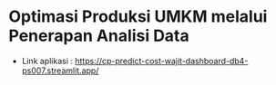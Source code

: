 # Optimasi Produksi UMKM melalui Penerapan Analisi Data

- Link aplikasi : https://cp-predict-cost-wajit-dashboard-db4-ps007.streamlit.app/